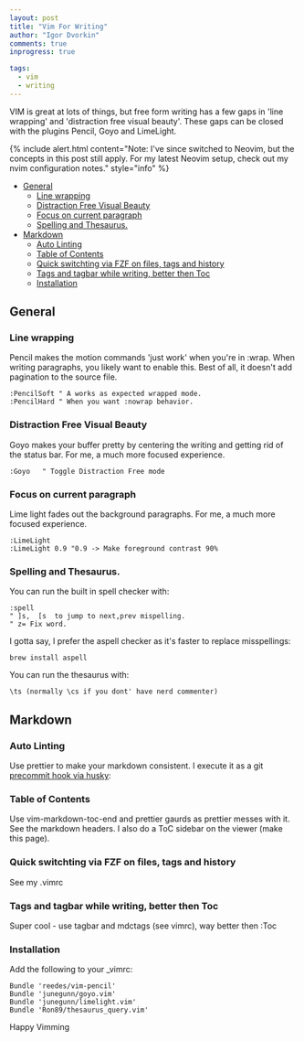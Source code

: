 ```yaml
---
layout: post
title: "Vim For Writing"
author: "Igor Dvorkin"
comments: true
inprogress: true

tags:
  - vim
  - writing
---
```


VIM is great at lots of things, but free form writing has a few gaps in 'line wrapping' and 'distraction free visual beauty'. These gaps can be closed with the plugins Pencil, Goyo and LimeLight.

{% include alert.html content="Note: I've since switched to Neovim, but the concepts in this post still apply. For my latest Neovim setup, check out my nvim configuration notes." style="info" %}

<!-- prettier-ignore-start -->
<!-- vim-markdown-toc-start -->

- [General](#general)
    - [Line wrapping](#line-wrapping)
    - [Distraction Free Visual Beauty](#distraction-free-visual-beauty)
    - [Focus on current paragraph](#focus-on-current-paragraph)
    - [Spelling and Thesaurus.](#spelling-and-thesaurus)
- [Markdown](#markdown)
    - [Auto Linting](#auto-linting)
    - [Table of Contents](#table-of-contents)
    - [Quick switchting via FZF on files, tags and history](#quick-switchting-via-fzf-on-files-tags-and-history)
    - [Tags and tagbar while writing, better then Toc](#tags-and-tagbar-while-writing-better-then-toc)
    - [Installation](#installation)

<!-- vim-markdown-toc-end -->
<!-- prettier-ignore-end -->

## General

### Line wrapping

Pencil makes the motion commands 'just work' when you're in :wrap. When writing paragraphs, you likely want to enable this. Best of all, it doesn't add pagination to the source file.

```
:PencilSoft " A works as expected wrapped mode.
:PencilHard " When you want :nowrap behavior.
```

### Distraction Free Visual Beauty

Goyo makes your buffer pretty by centering the writing and getting rid of the status bar. For me, a much more focused experience.

    :Goyo   " Toggle Distraction Free mode

### Focus on current paragraph

Lime light fades out the background paragraphs. For me, a much more focused experience.

    :LimeLight
    :LimeLight 0.9 "0.9 -> Make foreground contrast 90%

### Spelling and Thesaurus.

You can run the built in spell checker with:

    :spell
    " ]s,  [s  to jump to next,prev mispelling.
    " z= Fix word.

I gotta say, I prefer the aspell checker as it's faster to replace misspellings:

    brew install aspell

You can run the thesaurus with:

    \ts (normally \cs if you dont' have nerd commenter)

## Markdown

### Auto Linting

Use prettier to make your markdown consistent. I execute it as a git [precommit hook via husky](https://github.com/idvorkin/idvorkin.github.io/commit/170ef805e458eac9eb7260ee9319fccb074d1f6b):

### Table of Contents

Use vim-markdown-toc-end and prettier gaurds as prettier messes with it. See the markdown headers. I also do a ToC sidebar on the viewer (make this page).

### Quick switchting via FZF on files, tags and history

See my .vimrc

### Tags and tagbar while writing, better then Toc

Super cool - use tagbar and mdctags (see vimrc), way better then :Toc

### Installation

Add the following to your \_vimrc:

    Bundle 'reedes/vim-pencil'
    Bundle 'junegunn/goyo.vim'
    Bundle 'junegunn/limelight.vim'
    Bundle 'Ron89/thesaurus_query.vim'

Happy Vimming
